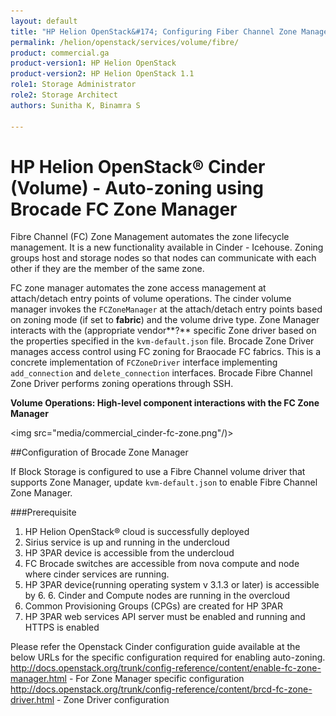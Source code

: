 ```yaml
---
layout: default
title: "HP Helion OpenStack&#174; Configuring Fiber Channel Zone Manager"
permalink: /helion/openstack/services/volume/fibre/
product: commercial.ga
product-version1: HP Helion OpenStack
product-version2: HP Helion OpenStack 1.1
role1: Storage Administrator
role2: Storage Architect
authors: Sunitha K, Binamra S

---
```

<!--UNDER REVISION-->


<script>

function PageRefresh {
onLoad="window.refresh"
}

PageRefresh();

</script>
<!--
<p style="font-size: small;"> <a href="/helion/openstack/">&#9664; PREV | <a href="/helion/openstack/">&#9650; UP</a> | <a href="/helion/openstack/faq/">NEXT &#9654; </a></p>
-->
# HP Helion OpenStack&reg; Cinder (Volume) - Auto-zoning using Brocade FC Zone Manager 

Fibre Channel (FC) Zone Management automates the zone lifecycle management. It is a new functionality available in Cinder - Icehouse. <!--Zoning groups host and storage nodes that need to communicate. Zoning allows nodes to communicates with each other if they are member of a same zone.--->Zoning groups host and storage nodes so that nodes can communicate with each other if they are the member of the same zone. 

FC zone manager automates the zone access management at attach/detach entry points of volume operations. The cinder volume manager invokes the `FCZoneManager` at the attach/detach entry points based on zoning mode (if set to **fabric**) and the volume drive type. Zone Manager interacts with the (appropriate vendor**?** specific Zone driver based on the properties specified in the `kvm-default.json` file. Brocade Zone Driver manages access control using FC zoning for Braocade FC fabrics. This is a concrete implementation of `FCZoneDriver` interface implementing `add_connection` and `delete_connection` interfaces. Brocade Fibre Channel Zone Driver performs zoning operations through SSH.

**Volume Operations: High-level component interactions with the FC Zone Manager**

<img src="media/commercial_cinder-fc-zone.png"/)>


##Configuration of Brocade Zone Manager

If Block Storage is configured to use a Fibre Channel volume driver that supports Zone Manager, update `kvm-default.json` to enable Fibre Channel Zone Manager.

###Prerequisite

1. HP Helion OpenStack&#174; cloud is successfully deployed
2. Sirius service is up and running in the undercloud
3. HP 3PAR device is accessible from the undercloud
4. FC Brocade switches are accessible from nova compute and node where cinder services are running. 
5. HP 3PAR device(running operating system v 3.1.3 or later) is accessible by 6. 6. Cinder and Compute nodes are running in the overcloud
7. Common Provisioning Groups (CPGs) are created for HP 3PAR
8. HP 3PAR web services API server must be enabled and running and HTTPS is enabled














Please refer the Openstack Cinder configuration guide available at the below URLs for the specific configuration required for enabling auto-zoning.
http://docs.openstack.org/trunk/config-reference/content/enable-fc-zone-manager.html - For Zone Manager specific configuration
http://docs.openstack.org/trunk/config-reference/content/brcd-fc-zone-driver.html - Zone Driver configuration
 









<!--

If Block Storage is configured to use a Fibre Channel volume driver that supports Zone Manager, update cinder.conf to add the following configuration options to enable Fibre Channel Zone Manager.

Make the following changes in the /etc/cinder/cinder.conf file.

Table 1.39. Description of zoning configuration options Configuration option = Default value 	Description
[DEFAULT]
zoning_mode = none 	(StrOpt) FC Zoning mode configured
[fc-zone-manager]
fc_fabric_names = None 	(StrOpt) Comma separated list of fibre channel fabric names. This list of names is used to retrieve other SAN credentials for connecting to each SAN fabric
zoning_policy = initiator-target 	(StrOpt) Zoning policy configured by user

To use different Fibre Channel Zone Drivers, use the parameters described in this section.
Taken from http://docs.openstack.org/juno/config-reference/content/enable-fc-zone-manager.html

Brocade Fibre Channel Zone Driver performs zoning operations via SSH. Configure Brocade Zone Driver and lookup service by specifying the following parameters:

Table 1.35. Description of configuration options for zoning_manager Configuration option = Default value 	Description
[fc-zone-manager]
brcd_sb_connector = cinder.zonemanager.drivers.brocade.brcd_fc_zone_client_cli.BrcdFCZoneClientCLI 	(StrOpt) Southbound connector for zoning operation
fc_san_lookup_service = cinder.zonemanager.drivers.brocade.brcd_fc_san_lookup_service.BrcdFCSanLookupService 	(StrOpt) FC San Lookup Service
zone_driver = cinder.zonemanager.drivers.brocade.brcd_fc_zone_driver.BrcdFCZoneDriver 	(StrOpt) FC Zone Driver responsible for zone management

Configure SAN fabric parameters in the form of fabric groups as described in the example below:

Table 1.36. Description of configuration options for zoning_fabric Configuration option = Default value 	Description
[BRCD_FABRIC_EXAMPLE]
fc_fabric_address = 	(StrOpt) Management IP of fabric
fc_fabric_password = 	(StrOpt) Password for user
fc_fabric_port = 22 	(IntOpt) Connecting port
fc_fabric_user = 	(StrOpt) Fabric user ID
principal_switch_wwn = None 	(StrOpt) Principal switch WWN of the fabric
zone_activate = True 	(BoolOpt) overridden zoning activation state
zone_name_prefix = None 	(StrOpt) overridden zone name prefix
zoning_policy = initiator-target 	(StrOpt) overridden zoning policy

[Note]	Note

Define a fabric group for each fabric using the fabric names used in fc_fabric_names configuration option as group name. 

From http://docs.openstack.org/icehouse/config-reference/content/brcd-fc-zone-driver.html
---->